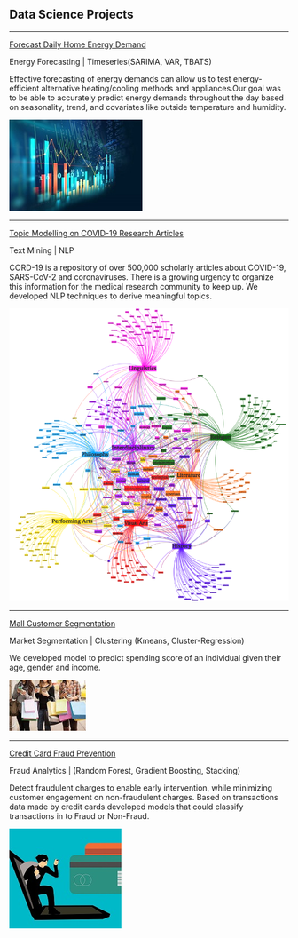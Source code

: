 ## Data Science Projects

---

 
[Forecast Daily Home Energy Demand](https://github.com/sa23430/Forecast_Daily_Home_Energy_Demand)

Energy Forecasting | Timeseries(SARIMA, VAR, TBATS)

Effective forecasting of energy demands can allow us to test energy-efficient alternative heating/cooling methods and appliances.Our goal was to be able to accurately predict energy demands throughout the day based on seasonality, trend, and covariates like outside temperature and humidity.


<img src="images/Time.jpg?raw=true"/>


---
[Topic Modelling on COVID-19 Research Articles](https://github.com/sa23430/CORD19)

Text Mining | NLP

CORD-19 is a repository of over 500,000 scholarly articles about COVID-19, SARS-CoV-2 and coronaviruses. There is a growing urgency to organize this information for the medical research community to keep up. We developed NLP techniques to derive meaningful topics.

<img src="images/covid.png?raw=true"/>

---


[Mall Customer Segmentation ](https://github.com/sa23430/Cluster_Regression)

Market Segmentation | Clustering (Kmeans, Cluster-Regression)

We developed model to predict spending score of an individual given their age, gender and income. 

<img src="images/mall.jpg?raw=true"/>

---

[Credit Card Fraud Prevention ](https://github.com/sa23430/Fraud_detection)

Fraud Analytics | (Random Forest, Gradient Boosting, Stacking)

Detect fraudulent charges to enable early intervention, while minimizing customer engagement on non-fraudulent charges. Based on transactions data made by credit cards developed models that could classify transactions in to Fraud or Non-Fraud.

<img src="images/Picture2.jpg?raw=true"/>
